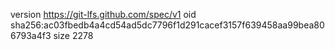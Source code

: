 version https://git-lfs.github.com/spec/v1
oid sha256:ac03fbedb4a4cd54ad5dc7796f1d291cacef3157f639458aa99bea806793a4f3
size 2278
